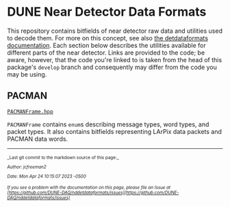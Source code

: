 # DUNE Near Detector Data Formats

This repository contains bitfields of near detector raw data and utilities used to decode them. For more on this concept, see also [the detdataformats documentation](https://dune-daq-sw.readthedocs.io/en/latest/packages/detdataformats/). Each section below describes the utilities available for different parts of the near detector. Links are provided to the code; be aware, however, that the code you're linked to is taken from the head of this package's `develop` branch and consequently may differ from the code you may be using. 

## PACMAN

[`PACMANFrame.hpp`](https://github.com/DUNE-DAQ/nddetdataformats/blob/develop/include/nddetdataformats/PACMANFrame.hpp)

`PACMANFrame` contains `enum`s describing message types, word types, and packet types. It also contains bitfields representing LArPix data packets and PACMAN data words. 


-----

<font size="1">
_Last git commit to the markdown source of this page:_


_Author: jcfreeman2_

_Date: Mon Apr 24 10:15:07 2023 -0500_

_If you see a problem with the documentation on this page, please file an Issue at [https://github.com/DUNE-DAQ/nddetdataformats/issues](https://github.com/DUNE-DAQ/nddetdataformats/issues)_
</font>
